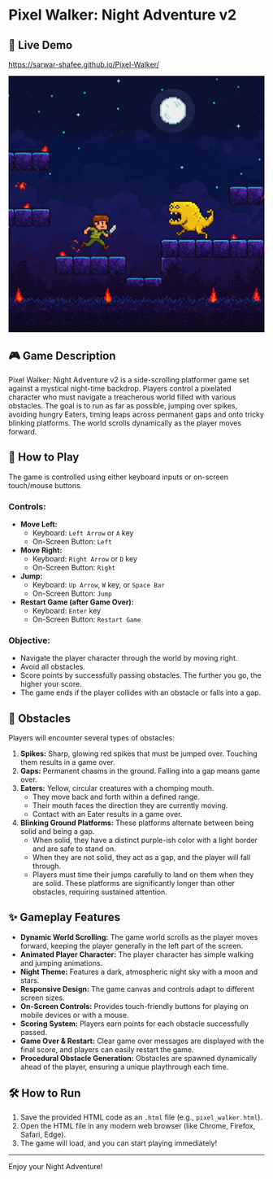# Pixel Walker: Night Adventure v2

## 🌌 Live Demo

https://sarwar-shafee.github.io/Pixel-Walker/

![Live Demo](https://raw.githubusercontent.com/sArwar-sHafee/Pixel-Walker/main/demo.jpeg)

## 🎮 Game Description

Pixel Walker: Night Adventure v2 is a side-scrolling platformer game set against a mystical night-time backdrop. Players control a pixelated character who must navigate a treacherous world filled with various obstacles. The goal is to run as far as possible, jumping over spikes, avoiding hungry Eaters, timing leaps across permanent gaps and onto tricky blinking platforms. The world scrolls dynamically as the player moves forward.

## 🚀 How to Play

The game is controlled using either keyboard inputs or on-screen touch/mouse buttons.

### Controls:

* **Move Left:**
    * Keyboard: `Left Arrow` or `A` key
    * On-Screen Button: `Left`
* **Move Right:**
    * Keyboard: `Right Arrow` or `D` key
    * On-Screen Button: `Right`
* **Jump:**
    * Keyboard: `Up Arrow`, `W` key, or `Space Bar`
    * On-Screen Button: `Jump`
* **Restart Game (after Game Over):**
    * Keyboard: `Enter` key
    * On-Screen Button: `Restart Game`

### Objective:

* Navigate the player character through the world by moving right.
* Avoid all obstacles.
* Score points by successfully passing obstacles. The further you go, the higher your score.
* The game ends if the player collides with an obstacle or falls into a gap.

## 👾 Obstacles

Players will encounter several types of obstacles:

1.  **Spikes:** Sharp, glowing red spikes that must be jumped over. Touching them results in a game over.
2.  **Gaps:** Permanent chasms in the ground. Falling into a gap means game over.
3.  **Eaters:** Yellow, circular creatures with a chomping mouth.
    * They move back and forth within a defined range.
    * Their mouth faces the direction they are currently moving.
    * Contact with an Eater results in a game over.
4.  **Blinking Ground Platforms:** These platforms alternate between being solid and being a gap.
    * When solid, they have a distinct purple-ish color with a light border and are safe to stand on.
    * When they are not solid, they act as a gap, and the player will fall through.
    * Players must time their jumps carefully to land on them when they are solid. These platforms are significantly longer than other obstacles, requiring sustained attention.

## ✨ Gameplay Features

* **Dynamic World Scrolling:** The game world scrolls as the player moves forward, keeping the player generally in the left part of the screen.
* **Animated Player Character:** The player character has simple walking and jumping animations.
* **Night Theme:** Features a dark, atmospheric night sky with a moon and stars.
* **Responsive Design:** The game canvas and controls adapt to different screen sizes.
* **On-Screen Controls:** Provides touch-friendly buttons for playing on mobile devices or with a mouse.
* **Scoring System:** Players earn points for each obstacle successfully passed.
* **Game Over & Restart:** Clear game over messages are displayed with the final score, and players can easily restart the game.
* **Procedural Obstacle Generation:** Obstacles are spawned dynamically ahead of the player, ensuring a unique playthrough each time.

## 🛠️ How to Run

1.  Save the provided HTML code as an `.html` file (e.g., `pixel_walker.html`).
2.  Open the HTML file in any modern web browser (like Chrome, Firefox, Safari, Edge).
3.  The game will load, and you can start playing immediately!

---

Enjoy your Night Adventure!
